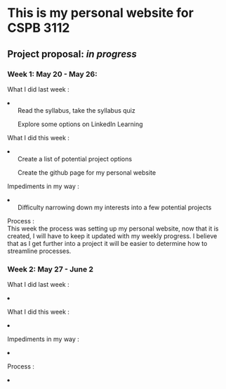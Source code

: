 # This is my personal website for CSPB 3112

## Project proposal: *in progress*

###  Week 1: May  20 - May 26:
What I did last week :
<li>
  <ul> Read the syllabus, take the syllabus quiz </ul>
  <ul> Explore some options on LinkedIn Learning </ul>
</li>

What I did this week :
<li>
  <ul> Create a list of potential project options </ul>
  <ul> Create the github page for my personal website </ul>
</li>

Impediments in my way : 
<li>
  <ul> Difficulty narrowing down my interests into a few potential projects </ul>
</li>

Process : <br>
  This week the process was setting up my personal website, now that it is created, I will have to keep it updated with my weekly progress. I believe that as I get further into a project it will be easier to determine how to streamline processes.

### Week 2: May 27 - June 2
What I did last week :
<li>
  
</li>

What I did this week : 
<li>
  
</li>

Impediments in my way : 
<li>
  
</li>

Process : 
<li>
  
</li>

